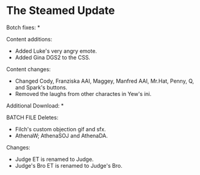# The Steamed Update

Botch fixes:
  * 
  
Content additions:
  * Added Luke's very angry emote.
  * Added Gina DGS2 to the CSS.
 
Content changes:
  * Changed  Cody, Franziska AAI, Maggey, Manfred AAI, Mr.Hat, Penny, Q, and Spark's buttons.
  * Removed the laughs from other charactes in Yew's ini.

Additional Download:
  * 
 
BATCH FILE
Deletes:
  * Filch's custom objection gif and sfx.
  * AthenaW; AthenaSOJ and AthenaDA.
  
Changes:
  * Judge ET is renamed to Judge.
  * Judge's Bro ET is renamed to Judge's Bro.
 
